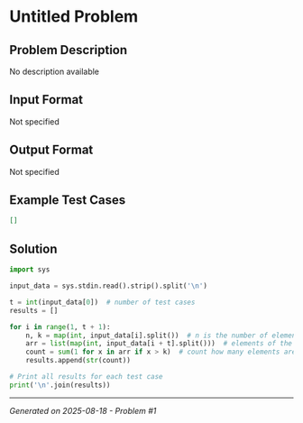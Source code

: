 # Untitled Problem

## Problem Description
No description available

## Input Format
Not specified

## Output Format
Not specified

## Example Test Cases
```json
[]
```

## Solution
```python
import sys

input_data = sys.stdin.read().strip().split('\n')

t = int(input_data[0])  # number of test cases
results = []

for i in range(1, t + 1):
    n, k = map(int, input_data[i].split())  # n is the number of elements, k is the threshold
    arr = list(map(int, input_data[i + t].split()))  # elements of the array
    count = sum(1 for x in arr if x > k)  # count how many elements are greater than k
    results.append(str(count))

# Print all results for each test case
print('\n'.join(results))
```

---
*Generated on 2025-08-18 - Problem #1*